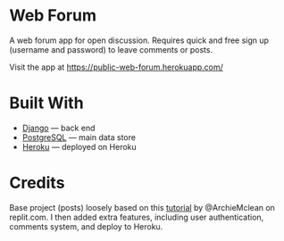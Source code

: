 # Web Forum 

A web forum app for open discussion. Requires quick and free sign up (username and password) to leave comments or posts. 

Visit the app at https://public-web-forum.herokuapp.com/

# Built With

- [Django](https://www.djangoproject.com/) &mdash; back end 
- [PostgreSQL](https://www.postgresql.org/) &mdash; main data store 
- [Heroku](https://www.heroku.com/) &mdash; deployed on Heroku

# Credits 

Base project (posts) loosely based on this [tutorial](https://replit.com/talk/learn/Learning-Web-Development-with-Python-Part-1/12880) by @ArchieMclean on replit.com. 
I then added extra features, including user authentication, comments system, and deploy to Heroku. 


